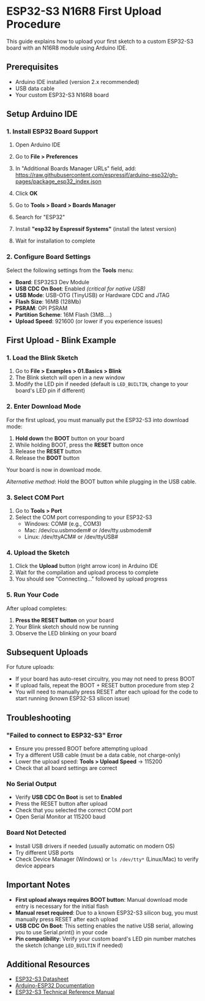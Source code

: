 # ESP32-S3 N16R8 First Upload Procedure

This guide explains how to upload your first sketch to a custom ESP32-S3 board with an N16R8 module using Arduino IDE.

## Prerequisites

- Arduino IDE installed (version 2.x recommended)
- USB data cable
- Your custom ESP32-S3 N16R8 board

## Setup Arduino IDE

### 1. Install ESP32 Board Support

1. Open Arduino IDE
2. Go to **File > Preferences**
3. In "Additional Boards Manager URLs" field, add:
https://raw.githubusercontent.com/espressif/arduino-esp32/gh-pages/package_esp32_index.json

4. Click **OK**
5. Go to **Tools > Board > Boards Manager**
6. Search for "ESP32"
7. Install **"esp32 by Espressif Systems"** (install the latest version)
8. Wait for installation to complete

### 2. Configure Board Settings

Select the following settings from the **Tools** menu:

- **Board**: ESP32S3 Dev Module
- **USB CDC On Boot**: Enabled *(critical for native USB)*
- **USB Mode**: USB-OTG (TinyUSB) or Hardware CDC and JTAG
- **Flash Size**: 16MB (128Mb)
- **PSRAM**: OPI PSRAM
- **Partition Scheme**: 16M Flash (3MB....)
- **Upload Speed**: 921600 (or lower if you experience issues)

## First Upload - Blink Example

### 1. Load the Blink Sketch

1. Go to **File > Examples > 01.Basics > Blink**
2. The Blink sketch will open in a new window
3. Modify the LED pin if needed (default is `LED_BUILTIN`, change to your board's LED pin if different)

### 2. Enter Download Mode

For the first upload, you must manually put the ESP32-S3 into download mode:

1. **Hold down** the **BOOT** button on your board
2. While holding BOOT, press the **RESET** button once
3. Release the **RESET** button
4. Release the **BOOT** button

Your board is now in download mode.

*Alternative method*: Hold the BOOT button while plugging in the USB cable.

### 3. Select COM Port

1. Go to **Tools > Port**
2. Select the COM port corresponding to your ESP32-S3
   - Windows: COM# (e.g., COM3)
   - Mac: /dev/cu.usbmodem# or /dev/tty.usbmodem#
   - Linux: /dev/ttyACM# or /dev/ttyUSB#

### 4. Upload the Sketch

1. Click the **Upload** button (right arrow icon) in Arduino IDE
2. Wait for the compilation and upload process to complete
3. You should see "Connecting..." followed by upload progress

### 5. Run Your Code

After upload completes:

1. **Press the RESET button** on your board
2. Your Blink sketch should now be running
3. Observe the LED blinking on your board

## Subsequent Uploads

For future uploads:

- If your board has auto-reset circuitry, you may not need to press BOOT
- If upload fails, repeat the BOOT + RESET button procedure from step 2
- You will need to manually press RESET after each upload for the code to start running (known ESP32-S3 silicon issue)

## Troubleshooting

### "Failed to connect to ESP32-S3" Error

- Ensure you pressed BOOT before attempting upload
- Try a different USB cable (must be a data cable, not charge-only)
- Lower the upload speed: **Tools > Upload Speed** → 115200
- Check that all board settings are correct

### No Serial Output

- Verify **USB CDC On Boot** is set to **Enabled**
- Press the RESET button after upload
- Check that you selected the correct COM port
- Open Serial Monitor at 115200 baud

### Board Not Detected

- Install USB drivers if needed (usually automatic on modern OS)
- Try different USB ports
- Check Device Manager (Windows) or `ls /dev/tty*` (Linux/Mac) to verify device appears

## Important Notes

- **First upload always requires BOOT button**: Manual download mode entry is necessary for the initial flash
- **Manual reset required**: Due to a known ESP32-S3 silicon bug, you must manually press RESET after each upload
- **USB CDC On Boot**: This setting enables the native USB serial, allowing you to use Serial.print() in your code
- **Pin compatibility**: Verify your custom board's LED pin number matches the sketch (change `LED_BUILTIN` if needed)

## Additional Resources

- [ESP32-S3 Datasheet](https://www.espressif.com/sites/default/files/documentation/esp32-s3_datasheet_en.pdf)
- [Arduino-ESP32 Documentation](https://docs.espressif.com/projects/arduino-esp32/en/latest/)
- [ESP32-S3 Technical Reference Manual](https://www.espressif.com/sites/default/files/documentation/esp32-s3_technical_reference_manual_en.pdf)